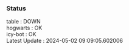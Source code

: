### Status


table : DOWN  
hogwarts : OK  
icy-bot : OK  
Latest Update : 2024-05-02 09:09:05.602006

